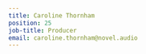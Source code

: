 ```yaml
---
title: Caroline Thornham
position: 25
job-title: Producer
email: caroline.thornham@novel.audio
---
```


